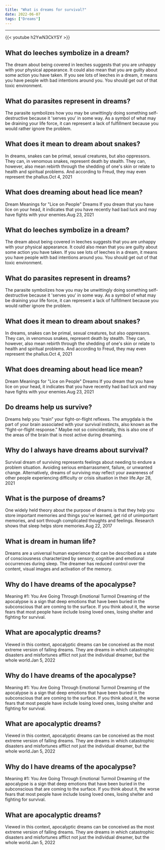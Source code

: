```yaml
---
title: "What is dreams for survival?"
date: 2022-06-07
tags: ["Dreams"]
---
```


---
{{< youtube h2YwN3CkYSY >}}
## What do leeches symbolize in a dream?
The dream about being covered in leeches suggests that you are unhappy with your physical appearance. It could also mean that you are guilty about some action you have taken. If you see lots of leeches in a dream, it means you have people with bad intentions around you. You should get out of that toxic environment.

## What do parasites represent in dreams?
The parasite symbolizes how you may be unwittingly doing something self-destructive because it 'serves you' in some way. As a symbol of what may be draining your life force, it can represent a lack of fulfillment because you would rather ignore the problem.

## What does it mean to dream about snakes?
In dreams, snakes can be primal, sexual creatures, but also oppressors. They can, in venomous snakes, represent death by stealth. They can, however, also mean rebirth through the shedding of one's skin or relate to health and spiritual problems. And according to Freud, they may even represent the phallus.Oct 4, 2021

## What does dreaming about head lice mean?
Dream Meanings for "Lice on People" Dreams If you dream that you have lice on your head, it indicates that you have recently had bad luck and may have fights with your enemies.Aug 23, 2021

## What do leeches symbolize in a dream?
The dream about being covered in leeches suggests that you are unhappy with your physical appearance. It could also mean that you are guilty about some action you have taken. If you see lots of leeches in a dream, it means you have people with bad intentions around you. You should get out of that toxic environment.

## What do parasites represent in dreams?
The parasite symbolizes how you may be unwittingly doing something self-destructive because it 'serves you' in some way. As a symbol of what may be draining your life force, it can represent a lack of fulfillment because you would rather ignore the problem.

## What does it mean to dream about snakes?
In dreams, snakes can be primal, sexual creatures, but also oppressors. They can, in venomous snakes, represent death by stealth. They can, however, also mean rebirth through the shedding of one's skin or relate to health and spiritual problems. And according to Freud, they may even represent the phallus.Oct 4, 2021

## What does dreaming about head lice mean?
Dream Meanings for "Lice on People" Dreams If you dream that you have lice on your head, it indicates that you have recently had bad luck and may have fights with your enemies.Aug 23, 2021

## Do dreams help us survive?
Dreams help you “train” your fight-or-flight reflexes. The amygdala is the part of your brain associated with your survival instincts, also known as the “fight-or-flight response.” Maybe not so coincidentally, this is also one of the areas of the brain that is most active during dreaming.

## Why do I always have dreams about survival?
Survival dream of surviving represents feelings about needing to endure a problem situation. Avoiding serious embarrassment, failure, or unwanted change. Alternatively, dreams of surviving may reflect your awareness of other people experiencing difficulty or crisis situation in their life.Apr 28, 2021

## What is the purpose of dreams?
One widely held theory about the purpose of dreams is that they help you store important memories and things you've learned, get rid of unimportant memories, and sort through complicated thoughts and feelings. Research shows that sleep helps store memories.Aug 22, 2017

## What is dream in human life?
Dreams are a universal human experience that can be described as a state of consciousness characterized by sensory, cognitive and emotional occurrences during sleep. The dreamer has reduced control over the content, visual images and activation of the memory.

## Why do I have dreams of the apocalypse?
Meaning #1: You Are Going Through Emotional Turmoil Dreaming of the apocalypse is a sign that deep emotions that have been buried in the subconscious that are coming to the surface. If you think about it, the worse fears that most people have include losing loved ones, losing shelter and fighting for survival.

## What are apocalyptic dreams?
Viewed in this context, apocalyptic dreams can be conceived as the most extreme version of falling dreams. They are dreams in which catastrophic disasters and misfortunes afflict not just the individual dreamer, but the whole world.Jan 5, 2022

## Why do I have dreams of the apocalypse?
Meaning #1: You Are Going Through Emotional Turmoil Dreaming of the apocalypse is a sign that deep emotions that have been buried in the subconscious that are coming to the surface. If you think about it, the worse fears that most people have include losing loved ones, losing shelter and fighting for survival.

## What are apocalyptic dreams?
Viewed in this context, apocalyptic dreams can be conceived as the most extreme version of falling dreams. They are dreams in which catastrophic disasters and misfortunes afflict not just the individual dreamer, but the whole world.Jan 5, 2022

## Why do I have dreams of the apocalypse?
Meaning #1: You Are Going Through Emotional Turmoil Dreaming of the apocalypse is a sign that deep emotions that have been buried in the subconscious that are coming to the surface. If you think about it, the worse fears that most people have include losing loved ones, losing shelter and fighting for survival.

## What are apocalyptic dreams?
Viewed in this context, apocalyptic dreams can be conceived as the most extreme version of falling dreams. They are dreams in which catastrophic disasters and misfortunes afflict not just the individual dreamer, but the whole world.Jan 5, 2022


